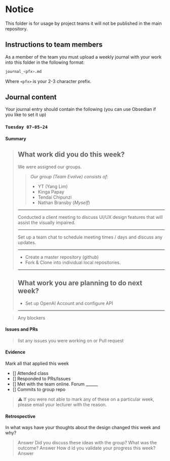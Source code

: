 # Notice
This folder is for usage by project teams it will not be published in the main repository.

## Instructions to team members
As a member of the team you must upload a weekly journal with your work into this folder in the following format:

```bash
journal_<pfx>.md
```
Where `<pfx>` is your 2-3 character prefix.

## Journal content
Your journal entry should contain the following (you can use Obsedian if you like to set it up)

### ``Tuesday 07-05-24``

#### Summary
> **What work did you do this week?**
> ---
> We were assigned our groups.
> > _Our group (Team Evolve) consists of:_
> > - YT (Yang Lim)
> > - Kinga Papay
> > - Tendai Chipunzi
> > - Nathan Bransby (_Myself_)
>
> ---
>
> Conducted a client meeting to discuss UI/UX design features that will assist the visually impaired.
> 
> ---
> Set up a team chat to schedule meeting times / days and discuss any updates.
> 
> ---
>
> - Create a master repository (github)
> - Fork & Clone into individual local repositories.
>
> ---


> **What work you are planning to do next week?**
> ---
> - Set up OpenAI Account and configure API 
>
> ---

> Any blockers

#### Issues and PRs
> list any issues you were working on or Pull request

#### Evidence
Mark all that applied this week
- [] Attended class
- [] Responded to PRs/Issues
- [] Met with the team online. Forum ______
- [] Commits to group repo

> :warning: If you were not able to mark any of these on a particular week, please email your lecturer with the reason.

#### Retrospective

In what ways have your thoughts about the design changed this week and why?
> Answer
Did you discuss these ideas with the group? What was the outcome?
> Answer
How d
id you validate your progress this week?
> Answer




